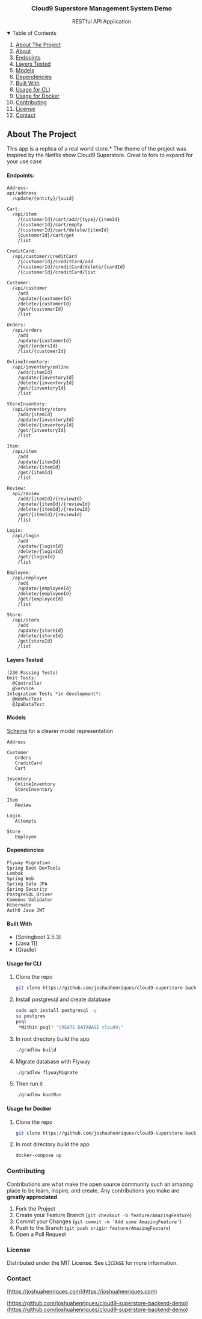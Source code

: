 <p align="center">
  <h3 align="center">Cloud9 Superstore Management System Demo</h3>

<p align="center">
    RESTful API Application

<details open="open">
  <summary>Table of Contents</summary>
  <ol>
    <li>
      <a href="#about-the-project">About The Project</a>
    </li>
    <li><a href="#about-the-project">About</a></li>
    <li><a href="#endpoints">Endpoints</a></li>
    <li><a href="#layers-tested">Layers Tested</a></li>
    <li><a href="#models">Models</a></li>
    <li><a href="#dependencies">Dependencies</a></li>
    <li><a href="#built-with">Built With</a></li>
    <li><a href="#usage-for-cli">Usage for CLI</a></li>
    <li><a href="#usage-for-docker">Usage for Docker</a></li>
    <li><a href="#contributing">Contributing</a></li>
    <li><a href="#license">License</a></li>
    <li><a href="#contact">Contact</a></li>
  </ol>
</details>

<!-- ABOUT THE PROJECT -->
## About The Project
This app is a replica of a real world store.* The theme of the project was inspired by the Netflix show Cloud9 Superstore. Great to fork to expand for your use case

#### Endpoints:
```
Address:
api/address
  /update/{entity}/{uuid}

Cart:
  /api/item
    /{customerId}/cart/add/{type}/{itemId}
    /{customerId}/cart/empty
    /{customerId}/cart/delete/{itemId}
    {customerId}/cart/get
    /list

CreditCard:
  /api/customer/creditCard
    /{customerId}/creditCard/add
    /{customerId}/creditCard/delete/{cardId}
    /{customerId}/creditCard/list

Customer:
  /api/customer
    /add
    /update/{customerId}
    /delete/{customerId}
    /get/{customerId}
    /list

Orders:
  /api/orders
    /add
    /update/{customerId}
    /get/{ordersId}
    /list/{customerId}

OnlineInventory:
  /api/inventory/online
    /add/{itemId}
    /update/{inventoryId}
    /delete/{inventoryId}
    /get/{inventoryId}
    /list

StoreInventory:
  /api/inventory/store
    /add/{itemId}
    /update/{inventoryId}
    /delete/{inventoryId}
    /get/{inventoryId}
    /list

Item:
  /api/item
    /add
    /update/{itemId}
    /delete/{itemId}
    /get/{itemId}
    /list

Review:
  api/review
    /add/{itemId}/{reviewId}
    /update/{itemId}/{reviewId}
    /delete/{itemId}/{reviewId}
    /get/{itemId}/{reviewId}
    /list

Login:
  /api/login
    /add
    /update/{loginId}
    /delete/{loginId}
    /get/{loginId}
    /list

Employee:
  /api/employee
    /add
    /update/{employeeId}
    /delete/{employeeId}
    /get/{employeeId}
    /list
    
Store:
  /api/store
    /add
    /update/{storeId}
    /delete/{storeId}
    /get{storeId}
    /list
```

#### Layers Tested
```
(230 Passing Tests)
Unit Tests:
  @Controller 
  @Service
Integration Tests *in development*:
  @WebMvcTest
  @JpaDataTest
```

#### Models
<a href="https://github.com/JoshuaHenriques/cloud9-superstore-backend-demo/blob/master/src/main/resources/db/migration/V0_0_1__create_cloud9_schema.sql">Schema</a> for a clearer model representation
```
Address

Customer
   Orders
   CreditCard
   Cart
   
Inventory
   OnlineInventory
   StoreInventory
   
Item
   Review
   
Login
   Attempts
   
Store
   Employee
```

#### Dependencies
```
Flyway Migration
Spring Boot DevTools
Lombok
Spring Web
Spring Data JPA
Spring Security
PostgreSQL Driver
Commons Validator
Hibernate
Auth0 Java JWT
```

#### Built With
* [Springboot 2.5.3]
* [Java 11]
* [Gradle]

#### Usage for CLI
1. Clone the repo
   ```sh
   git clone https://github.com/joshuahenriques/cloud9-superstore-backend-demo.git
   ```
2. Install postgresql and create database
   ```sh
   sudo apt install postgresql -y
   su postgres
   psql
    *Within psql* "CREATE DATABASE cloud9;"
   ```
2. In root directory build the app
   ```sh
   ./gradlew build
   ```
3. Migrate database with Flyway
   ```sh
   ./gradlew flywayMigrate
   ```
4. Then run it
   ```sh
   ./gradlew bootRun
   ```

#### Usage for Docker
1. Clone the repo
   ```sh
   git clone https://github.com/joshuahenriques/cloud9-superstore-backend-demo.git
   ```
2. In root directory build the app
   ```sh
   docker-compose up

### Contributing
Contributions are what make the open source community such an amazing place to be learn, inspire, and create. Any contributions you make are **greatly appreciated**.

1. Fork the Project
2. Create your Feature Branch (`git checkout -b feature/AmazingFeature`)
3. Commit your Changes (`git commit -m 'Add some AmazingFeature'`)
4. Push to the Branch (`git push origin feature/AmazingFeature`)
5. Open a Pull Request

### License
Distributed under the MIT License. See `LICENSE` for more information.

### Contact
[https://joshuahenriques.com](https://joshuahenriques.com)

[https://github.com/joshuahenriques/cloud9-superstore-backend-demo](https://github.com/joshuahenriques/cloud9-superstore-backend-demo)
